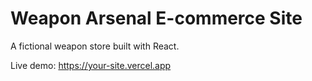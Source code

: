# Weapon Arsenal E-commerce Site

A fictional weapon store built with React.

Live demo: https://your-site.vercel.app 